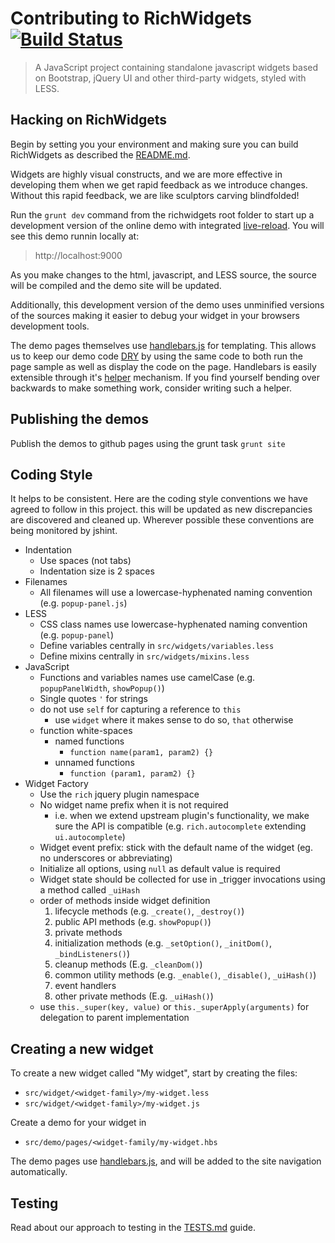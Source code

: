 # Contributing to RichWidgets [![Build Status](https://travis-ci.org/richwidgets/richwidgets.png?branch=master)](https://travis-ci.org/richwidgets/richwidgets) #

> A JavaScript project containing standalone javascript widgets based on Bootstrap, jQuery UI and other third-party widgets, styled with LESS.

## Hacking on RichWidgets

Begin by setting you your environment and making sure you can build RichWidgets as described the
[README.md](https://github.com/richwidgets/richwidgets/blob/master/README.md#build).

Widgets are highly visual constructs, and we are more effective in developing them when we get rapid feedback as we introduce changes.
Without this rapid feedback, we are like sculptors carving blindfolded!

Run the `grunt dev` command from the richwidgets root folder to start up a development version of the online demo with
integrated [live-reload](https://github.com/livereload/livereload-js).  You will see this demo runnin locally at:

> http://localhost:9000

As you make changes to the html, javascript, and LESS
source, the source will be compiled and the demo site will be updated.

Additionally, this development version of the demo uses unminified versions of the sources making it easier to debug your widget
in your browsers development tools.

The demo pages themselves use [handlebars.js](http://handlebarsjs.com/) for templating.  This allows us to keep our demo
code [DRY](http://en.wikipedia.org/wiki/Don%27t_Repeat_Yourself) by using the same code to both run the page sample as well as display
the code on the page.  Handlebars is easily extensible through it's [helper](http://assemble.io/docs/Custom-Helpers.html)
mechanism.  If you find yourself bending over backwards to make something work, consider writing such a helper.

## Publishing the demos

Publish the demos to github pages using the grunt task `grunt site`

## Coding Style

It helps to be consistent.  Here are the coding style conventions we have agreed to follow in this project.  this will be
updated as new discrepancies are discovered and cleaned up.  Wherever possible these conventions are being monitored by
jshint.

* Indentation
    * Use spaces (not tabs)
    * Indentation size is 2 spaces
* Filenames
    * All filenames will use a lowercase-hyphenated naming convention (e.g. `popup-panel.js`)
* LESS
  * CSS class names use lowercase-hyphenated naming convention (e.g. `popup-panel`)
  * Define variables centrally in `src/widgets/variables.less`
  * Define mixins centrally in `src/widgets/mixins.less`
* JavaScript
  * Functions and variables names use camelCase (e.g. `popupPanelWidth`, `showPopup()`)
  * Single quotes `'` for strings
  * do not use `self` for capturing a reference to `this`
      * use `widget` where it makes sense to do so, `that` otherwise
  * function white-spaces
      * named functions
          * `function name(param1, param2) {}`
      * unnamed functions
          * `function (param1, param2) {}`
* Widget Factory
  * Use the `rich` jquery plugin namespace
  * No widget name prefix when it is not required
    * i.e. when we extend upstream plugin's functionality, we make sure the API is compatible (e.g. `rich.autocomplete` extending `ui.autocomplete`)
  * Widget event prefix: stick with the default name of the widget (eg. no underscores or abbreviating)
  * Initialize all options, using `null` as default value is required
  * Widget state should be collected for use in _trigger invocations using a method called `_uiHash`
  * order of methods inside widget definition
    1. lifecycle methods (e.g. `_create()`, `_destroy()`)
    1. public API methods (e.g. `showPopup()`)
    1. private methods
      1. initialization methods (e.g. `_setOption()`, `_initDom()`, `_bindListeners()`)
      1. cleanup methods (E.g. `_cleanDom()`)
      1. common utility methods (e.g. `_enable()`, `_disable()`, `_uiHash()`)
      1. event handlers
      1. other private methods (E.g. `_uiHash()`)
  * use `this._super(key, value)` or `this._superApply(arguments)` for delegation to parent implementation

## Creating a new widget

To create a new widget called "My widget", start by creating the files:

* `src/widget/<widget-family>/my-widget.less`
* `src/widget/<widget-family>/my-widget.js`

Create a demo for your widget in

* `src/demo/pages/<widget-family/my-widget.hbs`

The demo pages use [handlebars.js](http://handlebarsjs.com/), and will be added to the site navigation automatically.

## Testing

Read about our approach to testing in the [TESTS.md](https://github.com/richwidgets/richwidgets/blob/master/TESTS.md) guide.
